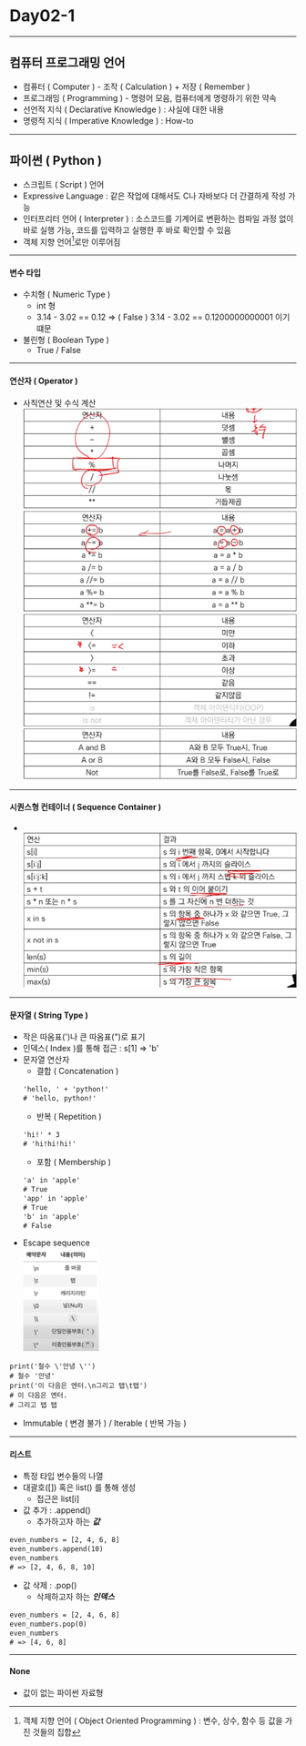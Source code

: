 # Day02-1

---

## 컴퓨터 프로그래밍 언어
-   컴퓨터 ( Computer ) - 조작 ( Calculation ) + 저장 ( Remember )
-   프로그래밍 ( Programming ) - 명령어 모음, 컴퓨터에게 명령하기 위한 약속
-   선언적 지식 ( Declarative Knowledge ) : 사실에 대한 내용
-   명령적 지식 ( Imperative Knowledge ) : How-to

---

## 파이썬 ( Python ) 

-   스크립트 ( Script ) 언어
-   Expressive Language : 같은 작업에 대해서도 C나 자바보다 더 간결하게 작성 가능
-   인터프리터 언어 ( Interpreter ) : 소스코드를 기계어로 변환하는 컴파일 과정 없이 바로 실행 가능, 코드를 입력하고 실행한 후 바로 확인할 수 있음
-   객체 지향 언어[^1]로만 이루어짐   
[^1]: 객체 지향 언어 ( Object Oriented Programming ) : 변수, 상수, 함수 등 값을 가진 것들의 집합

---

#### 변수 타입
-   수치형 ( Numeric Type )
    -   int 형
    -   3.14 - 3.02 == 0.12 => ( False ) 3.14 - 3.02 == 0.1200000000001 이기 떄문
-   불린형 ( Boolean Type )
    -   True / False

---

#### 연산자 ( Operator )
-   사칙연산 및 수식 계산
<br>![](img/01.png)
<br>![](img/02.png)
<br>![](img/03.png)
<br>![](img/04.png)

---

#### 시퀀스형 컨테이너 ( Sequence Container )
-   <br>![](img/05.png)

---

#### 문자열 ( String Type )
-   작은 따옴표(')나 큰 따옴표(")로 표기
-   인덱스( Index )를 통해 접근 : s[1] => 'b'
-   문자열 연산자
    -   결합 ( Concatenation )
    ```
    'hello, ' + 'python!'
    # 'hello, python!'
    ```
    -   반복 ( Repetition )
    ```
    'hi!' * 3
    # 'hi!hi!hi!'
    ```
    -   포함 ( Membership )
    ```
    'a' in 'apple'
    # True
    'app' in 'apple'
    # True
    'b' in 'apple'
    # False
    ```
-   Escape sequence
<br>![](img/06.png)<br>
```
print('철수 \'안녕 \'')
# 철수 '안녕'
print('이 다음은 엔터.\n그리고 탭\t탭')
# 이 다음은 엔터.
# 그리고 탭 탭
```
-   Immutable ( 변경 불가 ) / Iterable ( 반복 가능 ) 

---

#### 리스트
-   특정 타입 변수들의 나열
-   대괄호([]) 혹은 list() 를 통해 생성
    -   접근은 list[i]
-   값 추가 : .append()
    -   추가하고자 하는 ***값***
```
even_numbers = [2, 4, 6, 8]
even_numbers.append(10)
even_numbers
# => [2, 4, 6, 8, 10]
```
-   값 삭제 : .pop()
    -   삭제하고자 하는 ***인덱스***
```
even_numbers = [2, 4, 6, 8]
even_numbers.pop(0)
even_numbers
# => [4, 6, 8]
```
---

#### None
-   값이 없는 파이썬 자료형